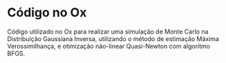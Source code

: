 # Código no Ox

Código utilizado no Ox para realizar uma simulação de Monte Carlo na Distribuição Gaussiana Inversa, utilizando o método de estimação Máxima Verossimilhança, e otimização não-linear Quasi-Newton com algoritmo BFGS.
